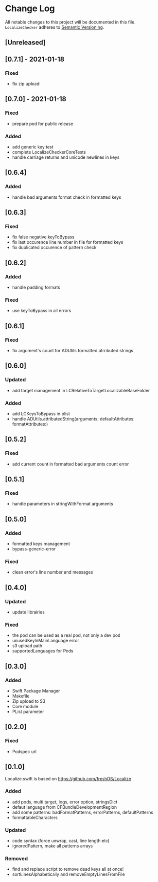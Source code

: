 # Change Log
All notable changes to this project will be documented in this file.
`LocalizeChecker` adheres to [Semantic Versioning](http://semver.org/).

## [Unreleased]

## [0.7.1] - 2021-01-18

### Fixed
- fix zip upload

## [0.7.0] - 2021-01-18

### Fixed
- prepare pod for public release

### Added
- add generic key test
- complete LocalizeCheckerCoreTests
- handle carriage returns and unicode newlines in keys

## [0.6.4]

### Added
- handle bad arguments format check in formatted keys

## [0.6.3]

### Fixed
- fix false negative keyToBypass
- fix last occurence line number in file for formatted keys
- fix duplicated occurence of pattern check

## [0.6.2]

### Added
- handle padding formats

### Fixed
- use keyToBypass in all errors

## [0.6.1]

### Fixed
- fix argument's count for ADUtils formatted atrributed strings

## [0.6.0]

### Updated
- add target management in LCRelativeToTargetLocalizableBaseFolder

### Added
- add LCKeysToBypass in plist
- handle ADUtils.attributedString(arguments: defaultAttributes: formatAttributes:)

## [0.5.2]

### Fixed
- add current count in formatted bad arguments count error

## [0.5.1]

### Fixed
- handle parameters in stringWithFormat arguments

## [0.5.0]

### Added
- formatted keys management
- bypass-generic-error

### Fixed
- clean error's line number and messages

## [0.4.0]

### Updated
- update librairies

### Fixed
- the pod can be used as a real pod, not only a dev pod
- unusedKeyInMainLanguage error
- s3 upload path
- supportedLanguages for Pods

## [0.3.0]

### Added
- Swift Package Manager
- Makefile
- Zip upload to S3
- Core module
- PList parameter

## [0.2.0]

### Fixed
- Podspec url

## [0.1.0]

Localize.swift is based on https://github.com/freshOS/Localize

### Added
- add pods, multi target, logs, error option, stringsDict
- defaut language from CFBundleDevelopmentRegion
- add some patterns: badFormatPatterns, errorPatterns, defaultPatterns
- formattableCharacters

### Updated
- code syntax (force unwrap, cast, line length etc)
- ignoredPattern, make all patterns arrays

### Removed
- find and replace script to remove dead keys all at once!
- sortLinesAlphabetically and removeEmptyLinesFromFile
